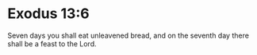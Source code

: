 # Exodus 13:6

Seven days you shall eat unleavened bread, and on the seventh day there shall be a feast to the Lord.
